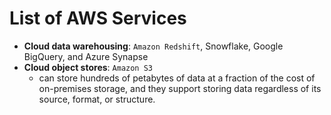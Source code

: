 # List of AWS Services
- **Cloud data warehousing**: `Amazon Redshift`, Snowflake, Google BigQuery, and Azure Synapse
- **Cloud object stores**: `Amazon S3`
  - can store hundreds of petabytes of data at a fraction of the cost of on-premises storage, and they support storing data regardless of its source, format, or structure. 

